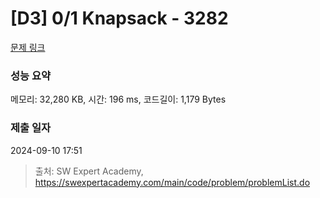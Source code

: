 # [D3] 0/1 Knapsack - 3282 

[문제 링크](https://swexpertacademy.com/main/code/problem/problemDetail.do?contestProbId=AWBJAVpqrzQDFAWr) 

### 성능 요약

메모리: 32,280 KB, 시간: 196 ms, 코드길이: 1,179 Bytes

### 제출 일자

2024-09-10 17:51



> 출처: SW Expert Academy, https://swexpertacademy.com/main/code/problem/problemList.do